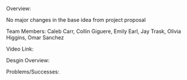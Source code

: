 Overview:


No major changes in the base idea from project proposal

Team Members: Caleb Carr, Collin Giguere, Emily Earl, Jay Trask, Olivia Higgins, Omar Sanchez

Video Link:

Desgin Overview:

Problems/Successes:
